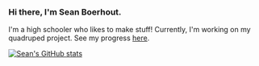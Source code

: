 ### Hi there, I'm Sean Boerhout.

I'm a high schooler who likes to make stuff! Currently, I'm working on my quadruped project. See my progress [here](https://seanboe.github.io/blog/tag/quadruped).


[![Sean's GitHub stats](https://github-readme-stats.vercel.app/api?username=seanboe)](https://github.com/anuraghazra/github-readme-stats)
